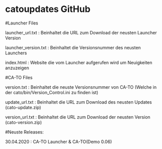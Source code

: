 # catoupdates GitHub
#Launcher Files

launcher_url.txt :      Beinhaltet die URL zum Download der neusten Launcher Version

launcher_version.txt :  Beinhaltet die Versionsnummer des neusten Launchers

index.html :            Website die vom Launcher aufgerufen wird um Neuigkeiten anzuzeigen

#CA-TO Files

version.txt :           Beinhaltet die neuste Versionsnummer von CA-TO (Welche in der cato/bin/Version_Control.ini zu finden ist)

update_url.txt :        Beinhaltet die URL zum Download des neusten Updates (cato-update.zip)

version_url.txt :        Beinhaltet die URL zum Download der neusten Version (cato-version.zip)

#Neuste Releases:

30.04.2020 : CA-TO Launcher & CA-TO(Demo 0.06)
